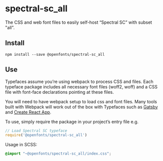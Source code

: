 
# spectral-sc_all

The CSS and web font files to easily self-host “Spectral SC” with subset "all".

## Install

`npm install --save @openfonts/spectral-sc_all`

## Use

Typefaces assume you’re using webpack to process CSS and files. Each typeface
package includes all necessary font files (woff2, woff) and a CSS file with
font-face declarations pointing at these files.

You will need to have webpack setup to load css and font files. Many tools built
with Webpack will work out of the box with Typefaces such as [Gatsby](https://github.com/gatsbyjs/gatsby)
and [Create React App](https://github.com/facebookincubator/create-react-app).

To use, simply require the package in your project’s entry file e.g.

```javascript
// Load Spectral SC typeface
require('@openfonts/spectral-sc_all')
```

Usage in SCSS:
```scss
@import "~@openfonts/spectral-sc_all/index.css";
```
